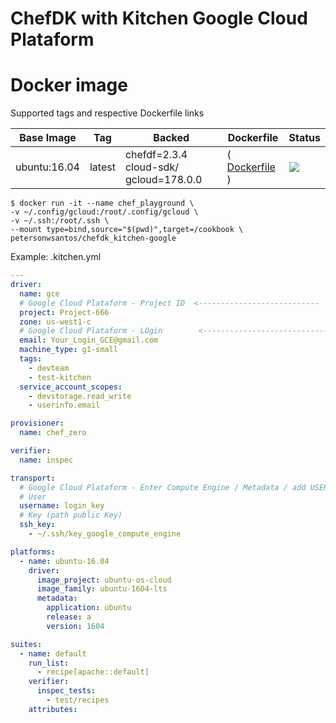 # ChefDK with Kitchen Google Cloud Plataform

#  Docker image

Supported tags and respective Dockerfile links

Base Image    |     Tag     |  Backed |  Dockerfile      |  Status
------------|-------------|--------|------------------|-------------------------------------
ubuntu:16.04   | latest      |  chefdf=2.3.4  cloud-sdk/ gcloud=178.0.0 |( [ Dockerfile ](https://github.com/petersonwsantos/chefdk_kitchen-google/blob/master/Dockerfile) ) | [![](https://images.microbadger.com/badges/image/petersonwsantos/chefdk_kitchen-google.svg)](https://microbadger.com/images/petersonwsantos/chefdk_kitchen-google "Get your own image badge on microbadger.com")


```
$ docker run -it --name chef_playground \
-v ~/.config/gcloud:/root/.config/gcloud \
-v ~/.ssh:/root/.ssh \
--mount type=bind,source="$(pwd)",target=/cookbook \
petersonwsantos/chefdk_kitchen-google
```

Example:
.kitchen.yml

```yaml 
---
driver:
  name: gce
  # Google Cloud Plataform - Project ID  <---------------------------
  project: Project-666
  zone: us-west1-c
  # Google Cloud Plataform - LOgin        <----------------------------
  email: Your_Login_GCE@gmail.com
  machine_type: g1-small
  tags:
    - devteam
    - test-kitchen
  service_account_scopes:
    - devstorage.read_write
    - userinfo.email

provisioner:
  name: chef_zero

verifier:
  name: inspec

transport:
  # Google Cloud Plataform - Enter Compute Engine / Metadata / add USER and SSH KEY    <------------------------------------
  # User
  username: login_key
  # Key (path public Key)
  ssh_key:
    - ~/.ssh/key_google_compute_engine

platforms:
  - name: ubuntu-16.04
    driver:
      image_project: ubuntu-os-cloud
      image_family: ubuntu-1604-lts
      metadata:
        application: ubuntu
        release: a
        version: 1604

suites:
  - name: default
    run_list:
      - recipe[apache::default]
    verifier:
      inspec_tests:
        - test/recipes
    attributes:
```
